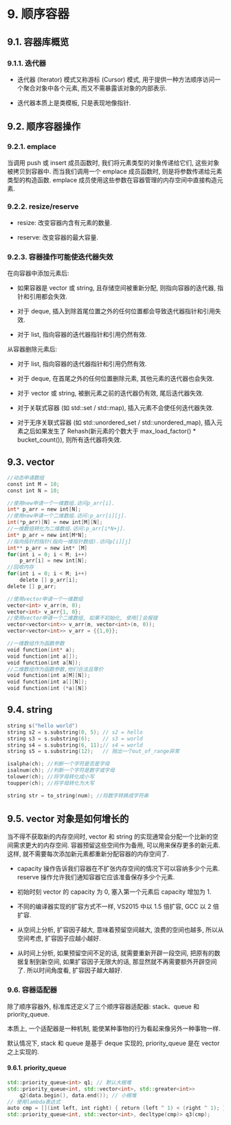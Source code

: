 # 9. 顺序容器

## 9.1. 容器库概览

### 9.1.1. 迭代器

*   迭代器 (Iterator) 模式又称游标 (Cursor) 模式, 用于提供一种方法顺序访问一个聚合对象中各个元素, 而又不需暴露该对象的内部表示.
    
*   迭代器本质上是类模板, 只是表现地像指针.

## 9.2. 顺序容器操作

### 9.2.1. emplace

当调用 push 或 insert 成员函数时, 我们将元素类型的对象传递给它们, 这些对象被拷贝到容器中. 而当我们调用一个 emplace 成员函数时, 则是将参数传递给元素类型的构造函数. emplace 成员使用这些参数在容器管理的内存空间中直接构造元素.

### 9.2.2. resize/reserve

*   resize: 改变容器内含有元素的数量.
    
*   reserve: 改变容器的最大容量.
    

### 9.2.3. 容器操作可能使迭代器失效

在向容器中添加元素后:

*   如果容器是 vector 或 string, 且存储空间被重新分配, 则指向容器的迭代器, 指针和引用都会失效.
    
*   对于 deque, 插入到除首尾位置之外的任何位置都会导致迭代器指针和引用失效.
    
*   对于 list, 指向容器的迭代器指针和引用仍然有效.
    

从容器删除元素后:

*   对于 list, 指向容器的迭代器指针和引用仍然有效.
    
*   对于 deque, 在首尾之外的任何位置删除元素, 其他元素的迭代器也会失效.
    
*   对于 vector 或 string, 被删元素之前的迭代器仍有效, 尾后迭代器失效.
    
*   对于关联式容器 (如 std::set / std::map), 插入元素不会使任何迭代器失效.
    
*   对于无序关联式容器 (如 std::unordered_set / std::unordered_map), 插入元素之后如果发生了 Rehash(新元素的个数大于 max_load_factor() * bucket_count()), 则所有迭代器将失效.    

## 9.3. vector

```CPP
//动态申请数组
const int M = 10;
const int N = 10;

//使用new申请一个一维数组.访问p_arr[i].
int* p_arr = new int[N];
//使用new申请一个二维数组.访问:p_arr[i][j].
int(*p_arr)[N] = new int[M][N];
//一维数组转化为二维数组.访问:p_arr[i*N+j].
int* p_arr = new int[M*N];
//指向指针的指针(指向一维指针数组).访问p[i][j]
int** p_arr = new int* [M]
for(int i = 0; i < M; i++)
    p_arr[i] = new int[N];
//回收内存
for(int i = 0; i < M; i++)
    delete [] p_arr[i];
delete [] p_arr;

//使用vector申请一个一维数组
vector<int> v_arr(n, 0);
vector<int> v_arr{1, 0};
//使用vector申请一个二维数组, 如果不初始化, 使用[]会报错
vector<vector<int>> v_arr(m, vector<int>(n, 0));
vector<vector<int>> v_arr = {{1,0}};

//一维数组作为函数参数
void function(int* a);
void function(int a[]);
void function(int a[N]);
//二维数组作为函数参数,他们合法且等价
void function(int a[M][N]);
void function(int a[][N]);
void function(int (*a)[N])
```

## 9.4. string

```CPP
string s("hello world")
string s2 = s.substring(0, 5); // s2 = hello
string s3 = s.substring(6);    // s3 = world
string s4 = s.substring(6, 11);// s4 = world
string s5 = s.substring(12);   // 抛出一个out_of_range异常

isalpha(ch); //判断一个字符是否是字母
isalnum(ch); //判断一个字符是数字或字母
tolower(ch); //将字母转化成小写
toupper(ch); //将字母转化为大写

string str = to_string(num); //将数字转换成字符串
```

## 9.5. vector 对象是如何增长的

当不得不获取新的内存空间时, vector 和 string 的实现通常会分配一个比新的空间需求更大的内存空间. 容器预留这些空间作为备用, 可以用来保存更多的新元素. 这样, 就不需要每次添加新元素都重新分配容器的内存空间了.

*   capacity 操作告诉我们容器在不扩张内存空间的情况下可以容纳多少个元素. reserve 操作允许我们通知容器它应该准备保存多少个元素.
    
*   初始时刻 vector 的 capacity 为 0, 塞入第一个元素后 capacity 增加为 1.
    
*   不同的编译器实现的扩容方式不一样, VS2015 中以 1.5 倍扩容, GCC 以 2 倍扩容.
    
*   从空间上分析, 扩容因子越大, 意味着预留空间越大, 浪费的空间也越多, 所以从空间考虑, 扩容因子应越小越好.
    
*   从时间上分析, 如果预留空间不足的话, 就需要重新开辟一段空间, 把原有的数据复制到新空间, 如果扩容因子无限大的话, 那显然就不再需要额外开辟空间了. 所以时间角度看, 扩容因子越大越好.
    

### 9.6. 容器适配器

除了顺序容器外, 标准库还定义了三个顺序容器适配器: stack、queue 和 priority_queue.

本质上, 一个适配器是一种机制, 能使某种事物的行为看起来像另外一种事物一样.

默认情况下, stack 和 queue 是基于 deque 实现的, priority_queue 是在 vector 之上实现的.

#### 9.6.1. priority_queue

```CPP
std::priority_queue<int> q1; // 默认大根堆
std::priority_queue<int, std::vector<int>, std::greater<int>>
    q2(data.begin(), data.end()); // 小根堆
// 使用lambda表达式
auto cmp = [](int left, int right) { return (left ^ 1) < (right ^ 1); };
std::priority_queue<int, std::vector<int>, decltype(cmp)> q3(cmp);
```
